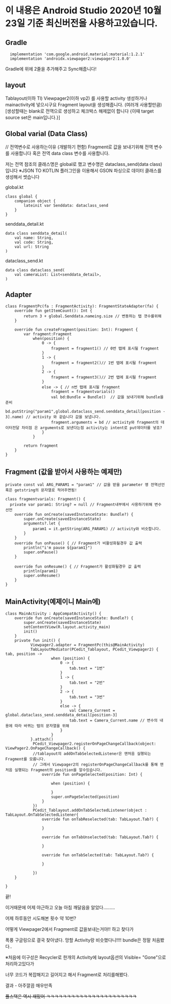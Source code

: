 이 내용은 Android Studio 2020년 10월 23일 기준 최신버전을 사용하고있습니다.
=============


Gradle
-------------
```
  implementation 'com.google.android.material:material:1.2.1'
  implementation 'androidx.viewpager2:viewpager2:1.0.0'
```
Gradle에 위에 2줄을 추가해주고 Sync해줍니다!
  
  
 layout
-------------
  Tablayout(이하 Tl) Viewpager2(이하 vp2) 를 사용할 activity 생성하거나 mainactivity에 넣으시구요 
  Fragment layout을 생성해줍니다. (여러개 사용할만큼) [생성할때는 blank로 전역으로 생성하고 체크박스 해제없이 합니다 {이때 target source set은 main입니다.}]
  
 
 Global varial (Data Class)
------------- 
// 전역변수로 사용하는이유 (개발하기 편함)
Fragment로 값을 보내기위해 전역 변수를 사용합니다 혹은 전역 data class 변수를 사용합니다.

저는 전역 참조의 클래스명은 global로 했고  변수명은 dataclass_send(data class)입니다
※JSON TO KOTLIN 플러그인을 이용해서 GSON 파싱으로 데이터 클래스를 생성해서 썻습니다

global.kt
```
class global {
    companion object {
        lateinit var Senddata: dataclass_send
    }
}
```
senddata_detail.kt
```
data class senddata_detail(
    val name: String,
    val code: String,
    val url: String
)
```
dataclass_send.kt
```
data class dataclass_send(
    val cameraList: List<senddata_detail>,
)
```
 
 Adapter
-------------
```
class FragmentPc(fa : FragmentActivity): FragmentStateAdapter(fa) { 
    override fun getItemCount(): Int {
        return 3 + global.Senddata.nameing.size // 변동하는 탭 갯수를위해
    }

    override fun createFragment(position: Int): Fragment {
        var fragment:Fragment
            when(position) {
                0 -> {
                    fragment = fragment1() // 0번 탭에 표시될 fragment
                }
                1 -> {
                    fragment = fragment2()// 1번 탭에 표시될 fragment
                }
                2 -> {
                    fragment = fragment3()// 2번 탭에 표시될 fragment
                }
                else -> { // n번 탭에 표시될 fragment
                    fragment = fragmentvarials() 
                    val bd:Bundle = Bundle()  // 값을 보내기위해 bundle을 준비
                    bd.putString("param1",global.dataclass_send.senddata_detail[position - 3].name) // activity 와 같습니다 값을 보냅니다.
                    fragment.arguments = bd // activity와 fragment의 데이터전달 차이점 은 arguments로 보낸다는점 activity는 intent로 put데이터를 넣죠? 
                }
            }

        return fragment
    }
}
```

 Fragment (값을 받아서 사용하는 예제만)
-------------
```
private const val ARG_PARAM1 = "param1" // 값을 받을 parameter 명 전역선언 혹은 getstring의 문자열로 적어주면됨!

class fragmentvarials: Fragment() {
  private var param1: String? = null // Fragment내부에서 사용하기위해 변수 선언
    override fun onCreate(savedInstanceState: Bundle?) {
        super.onCreate(savedInstanceState)
        arguments?.let {
            param1 = it.getString(ARG_PARAM1) // activity와 비슷합니다. 
        }
    }
    override fun onPause() { // Fragment가 비활성화될경우 값 출력
        println("i'm pause ${param1}")
        super.onPause()
    }
    
    override fun onResume() { // Fragment가 활성화될경우 값 출력
        println(param1)
        super.onResume()
    }
}
```

 MainActivity(예제이니 Main에)
-------------
```
class MainActivity : AppCompatActivity() {
    override fun onCreate(savedInstanceState: Bundle?) {
        super.onCreate(savedInstanceState)
        setContentView(R.layout.activity_main)
        init()
    }
    private fun init() {
           Viewpager2.adapter = FragmentPc(this@MainActivity)
           TabLayoutMediator(PCedit_Tablayout, PCedit_Viewpager2) { tab, position ->
                    when (position) {
                        0 -> {
                            tab.text = "1번"
                        }
                        1 -> {
                            tab.text = "2번"
                        }
                        2 -> {
                            tab.text = "3번"
                        }
                        else -> {
                            val Camera_Current = global.dataclass_send.senddata_detail[position-3]
                            tab.text = Camera_Current.name // 변수의 내용에 따라 바뀌는 탭의 문자열을 위해
                        }
                    }
           }.attach()
            PCedit_Viewpager2.registerOnPageChangeCallback(object: ViewPager2.OnPageChangeCallback() { 
            //tablayout의 addOnTabSelectedListener은 맨처음 실행되는 Fragment를 모름니다.
            // 그래서 Viewpager2의 registerOnPageChangeCallback를 통해 맨 처음 실행되는 Fragment의 position을 알수있습니다.
                override fun onPageSelected(position: Int) {

                    when (position) {

                    }
                    super.onPageSelected(position)
                }
            })
            PCedit_Tablayout.addOnTabSelectedListener(object : TabLayout.OnTabSelectedListener{
                override fun onTabReselected(tab: TabLayout.Tab?) {

                }

                override fun onTabUnselected(tab: TabLayout.Tab?) {

                }

                override fun onTabSelected(tab: TabLayout.Tab?) {

                }

            })
    }
    
}
```
끝!

이거때문에 어제 야근하고 오늘 아침 깨달음을 알았다.........

어제 하루동안 시도해본 횟수 약 10번? 

어떻게 Viewpager2에서 Fragment로 값을보내는거야!! 하고 찾다가

폭풍 구글링으로 결국 찾아냈다. 망할 Activity랑 비슷했다니!!!! bundle은 정말 처음봤다..

※처음에 이구성은 Recycler로 한개의 Activity에 layout옵션의 Visible= "Gone"으로 처리하고있다가

너무 코드가 복잡해지고 길어지고 해서 Fragment로 처리를해봤다. 

결과 - 아주깔끔  매우만족


~~풀스택은 역시 재밌어 ㅋㅋㅋㅋㅋㅋㅋㅋㅋㅋㅋㅋㅋㅋㅋㅋㅋㅋㅋㅋㅋㅋ~~





